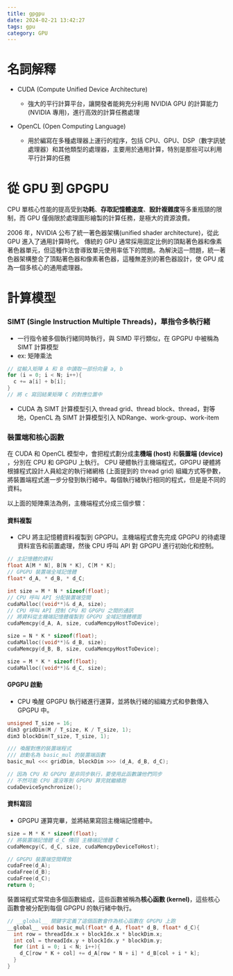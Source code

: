 ```yaml
---
title: gpgpu
date: 2024-02-21 13:42:27
tags: gpu
category: GPU
---
```


# 名詞解釋
- CUDA (Compute Unified Device Architecture)
  - 強大的平行計算平台，讓開發者能夠充分利用 NVIDIA GPU 的計算能力(NVIDIA 專用)，進行高效的計算任務處理
  
- OpenCL (Open Computing Language)
  - 用於編寫在多種處理器上運行的程序，包括 CPU、GPU、DSP（數字訊號處理器）和其他類型的處理器，主要用於通用計算，特別是那些可以利用平行計算的任務
  
# 從 GPU 到 GPGPU
CPU 單核心性能的提高受到**功耗**、**存取記憶體速度**、**設計複雜度**等多重瓶頸的限制，而 GPU 僅侷限於處理圖形繪製的計算任務，是極大的資源浪費。

2006 年，NVIDIA 公布了統一著色器架構(unified shader architecture)，從此 GPU 進入了通用計算時代。 傳統的 GPU 通常採用固定比例的頂點著色器和像素著色器單元，但這種作法會導致單元使用率低下的問題。為解決這一問題，統一著色器架構整合了頂點著色器和像素著色器，這種無差別的著色器設計，使 GPU 成為一個多核心的通用處理器。

# 計算模型
### SIMT (Single Instruction Multiple Threads)，單指令多執行緒
  - 一行指令被多個執行緒同時執行，與 SIMD 平行類似，在 GPGPU 中被稱為 SIMT 計算模型
  - ex: 矩陣乘法
```cpp
// 從輸入矩陣 A 和 B 中讀取一部份向量 a, b
for (i = 0; i < N; i++){
  c += a[i] + b[i];
}
// 將 c 寫回結果矩陣 C 的對應位置中
```
  - CUDA 為 SIMT 計算模型引入 thread grid、thread block、thread，對等地，OpenCL 為 SIMT 計算模型引入 NDRange、work-group、work-item

### 裝置端和核心函數
在 CUDA 和 OpenCL 模型中，會把程式劃分成**主機端 (host)** 和**裝置端 (device)** ，分別在 CPU 和 GPGPU 上執行。 CPU 硬體執行主機端程式，GPGPU 硬體將根據程式設計人員給定的執行緒網格 (上面提到的 thread grid) 組織方式等參數，將裝置端程式進一步分發到執行緒中。每個執行緒執行相同的程式，但是是不同的資料。

以上面的矩陣乘法為例，主機端程式分成三個步驟：

#### 資料複製
- CPU 將主記憶體資料複製到 GPGPU。主機端程式會先完成 GPGPU 的待處理資料宣告和前置處理，然後 CPU 呼叫 API 對 GPGPU 進行初始化和控制。
```c
// 主記憶體的資料
float A[M * N], B[N * K], C[M * K];
// GPGPU 裝置端全域記憶體
float* d_A, * d_B, * d_C;

int size = M * N * sizeof(float);
// CPU 呼叫 API 分配裝置端空間 
cudaMalloc((void**)& d_A, size);
// CPU 呼叫 API 控制 CPU 和 GPGPU 之間的通訊
// 將資料從主機端記憶體複製到 GPGPU 全域記憶體裡面
cudaMemcpy(d_A, A, size, cudaMemcpyHostToDevice);

size = N * K * sizeof(float);
cudaMalloc((void**)& d_B, size);
cudaMemcpy(d_B, B, size, cudaMemcpyHostToDevice);

size = M * K * sizeof(float);
cudaMalloc((void**)& d_C, size);
```

#### GPGPU 啟動
- CPU 喚醒 GPGPU 執行緒進行運算，並將執行緒的組織方式和參數傳入 GPGPU 中。
``` c
unsigned T_size = 16;
dim3 gridDim(M / T_size, K / T_size, 1);
dim3 blockDim(T_size, T_size, 1);

/// 喚醒對應的裝置端程式
/// 啟動名為 basic_mul 的裝置端函數
basic_mul <<< gridDim, blockDim >>> (d_A, d_B, d_C);

// 因為 CPU 和 GPGPU 是非同步執行，要使用此函數讓他們同步
// 不然可能 CPU 還沒等到 GPGPU 算完就繼續跑
cudaDeviceSynchronize();
```

#### 資料寫回
- GPGPU 運算完畢，並將結果寫回主機端記憶體中。
```c
size = M * K * sizeof(float);
// 將裝置端記憶體 d_C 傳回 主機端記憶體 C
cudaMemcpy(C, d_C, size, cudaMemcpyDeviceToHost);

// GPGPU 裝置端空間釋放
cudaFree(d_A);
cudaFree(d_B);
cudaFree(d_C);
return 0;
```

裝置端程式常常由多個函數組成，這些函數被稱為**核心函數 (kernel)**，這些核心函數會被分配到每個 GPGPU 的執行緒中執行。

```c
// __global__ 關鍵字定義了這個函數會作為核心函數在 GPGPU 上跑
__global__ void basic_mul(float* d_A, float* d_B, float* d_C){
  int row = threadIdx.x + blockIdx.x * blockDim.x;
  int col = threadIdx.y + blockIdx.y * blockDim.y;
  for (int i = 0; i < N; i++){
    d_C[row * K + col] += d_A[row * N + i] * d_B[col + i * k];
  }
}
```